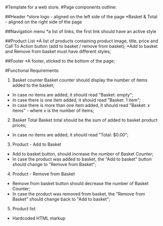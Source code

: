 #Template for a web store.
#Page components outline:

##Header
*store logo - aligned on the left side of the page
*Basket & Total - aligned on the right side of the page

##Navigation menu
*a list of links, the first link should have an active style

##Product List
*A list of products containing product image, title, price and Call To Action button (add to basket / remove from basket);
*Add to basket and Remove from basket must have different styles;

##Footer
*A footer, sticked to the bottom of the page;

#Functional Requirements:
1. Basket counter
Basket counter should display the number of items added to the basket;
- In case no items are added, it should read "Basket: empty";
- In case there is one item added, it should read "Basket: 1 item";
- In case there is more than one item added, it should read "Basket: x items" - where x is the number of items;

2. Basket Total
Basket total should be the sum of added to basket product prices;
- In case no items are added, it should read "Total: $0.00";

3. Product - Add to Basket
- Add to basket button, should increase the number of Basket Counter;
- In case the product was added to basket, the "Add to basket" button should change to "Remove from Basket";

4. Product - Remove from Basket
- Remove from basket button should decrease the number of Basket Counter;
- In case the product was removed from basket, the "Remove from Basket" should change back to "Add to basket";

5. Product list
- Hardcoded HTML markup